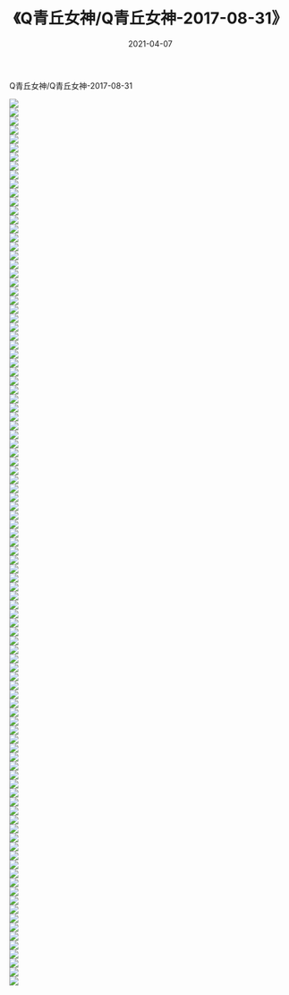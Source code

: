 ﻿---
layout: post
title:  《Q青丘女神/Q青丘女神-2017-08-31》
date:   2021-04-07
img: http://pic.660000.xyz/1:/网络美图/2021/Q青丘女神/Q青丘女神-2017-08-31/000.jpg
categories: [美女, 清纯, 唯美]
---

Q青丘女神/Q青丘女神-2017-08-31

 ![](http://pic.660000.xyz/1:/网络美图/2021/Q青丘女神/Q青丘女神-2017-08-31/001.jpg) <br>![](http://pic.660000.xyz/1:/网络美图/2021/Q青丘女神/Q青丘女神-2017-08-31/002.jpg) <br>![](http://pic.660000.xyz/1:/网络美图/2021/Q青丘女神/Q青丘女神-2017-08-31/003.jpg) <br>![](http://pic.660000.xyz/1:/网络美图/2021/Q青丘女神/Q青丘女神-2017-08-31/004.jpg) <br>![](http://pic.660000.xyz/1:/网络美图/2021/Q青丘女神/Q青丘女神-2017-08-31/005.jpg) <br>![](http://pic.660000.xyz/1:/网络美图/2021/Q青丘女神/Q青丘女神-2017-08-31/006.jpg) <br>![](http://pic.660000.xyz/1:/网络美图/2021/Q青丘女神/Q青丘女神-2017-08-31/007.jpg) <br>![](http://pic.660000.xyz/1:/网络美图/2021/Q青丘女神/Q青丘女神-2017-08-31/008.jpg) <br>![](http://pic.660000.xyz/1:/网络美图/2021/Q青丘女神/Q青丘女神-2017-08-31/009.jpg) <br>![](http://pic.660000.xyz/1:/网络美图/2021/Q青丘女神/Q青丘女神-2017-08-31/010.jpg) <br>![](http://pic.660000.xyz/1:/网络美图/2021/Q青丘女神/Q青丘女神-2017-08-31/011.jpg) <br>![](http://pic.660000.xyz/1:/网络美图/2021/Q青丘女神/Q青丘女神-2017-08-31/012.jpg) <br>![](http://pic.660000.xyz/1:/网络美图/2021/Q青丘女神/Q青丘女神-2017-08-31/013.jpg) <br>![](http://pic.660000.xyz/1:/网络美图/2021/Q青丘女神/Q青丘女神-2017-08-31/014.jpg) <br>![](http://pic.660000.xyz/1:/网络美图/2021/Q青丘女神/Q青丘女神-2017-08-31/015.jpg) <br>![](http://pic.660000.xyz/1:/网络美图/2021/Q青丘女神/Q青丘女神-2017-08-31/016.jpg) <br>![](http://pic.660000.xyz/1:/网络美图/2021/Q青丘女神/Q青丘女神-2017-08-31/017.jpg) <br>![](http://pic.660000.xyz/1:/网络美图/2021/Q青丘女神/Q青丘女神-2017-08-31/018.jpg) <br>![](http://pic.660000.xyz/1:/网络美图/2021/Q青丘女神/Q青丘女神-2017-08-31/019.jpg) <br>![](http://pic.660000.xyz/1:/网络美图/2021/Q青丘女神/Q青丘女神-2017-08-31/020.jpg) <br>![](http://pic.660000.xyz/1:/网络美图/2021/Q青丘女神/Q青丘女神-2017-08-31/021.jpg) <br>![](http://pic.660000.xyz/1:/网络美图/2021/Q青丘女神/Q青丘女神-2017-08-31/022.jpg) <br>![](http://pic.660000.xyz/1:/网络美图/2021/Q青丘女神/Q青丘女神-2017-08-31/023.jpg) <br>![](http://pic.660000.xyz/1:/网络美图/2021/Q青丘女神/Q青丘女神-2017-08-31/024.jpg) <br>![](http://pic.660000.xyz/1:/网络美图/2021/Q青丘女神/Q青丘女神-2017-08-31/025.jpg) <br>![](http://pic.660000.xyz/1:/网络美图/2021/Q青丘女神/Q青丘女神-2017-08-31/026.jpg) <br>![](http://pic.660000.xyz/1:/网络美图/2021/Q青丘女神/Q青丘女神-2017-08-31/027.jpg) <br>![](http://pic.660000.xyz/1:/网络美图/2021/Q青丘女神/Q青丘女神-2017-08-31/028.jpg) <br>![](http://pic.660000.xyz/1:/网络美图/2021/Q青丘女神/Q青丘女神-2017-08-31/029.jpg) <br>![](http://pic.660000.xyz/1:/网络美图/2021/Q青丘女神/Q青丘女神-2017-08-31/030.jpg) <br>![](http://pic.660000.xyz/1:/网络美图/2021/Q青丘女神/Q青丘女神-2017-08-31/031.jpg) <br>![](http://pic.660000.xyz/1:/网络美图/2021/Q青丘女神/Q青丘女神-2017-08-31/032.jpg) <br>![](http://pic.660000.xyz/1:/网络美图/2021/Q青丘女神/Q青丘女神-2017-08-31/033.jpg) <br>![](http://pic.660000.xyz/1:/网络美图/2021/Q青丘女神/Q青丘女神-2017-08-31/034.jpg) <br>![](http://pic.660000.xyz/1:/网络美图/2021/Q青丘女神/Q青丘女神-2017-08-31/035.jpg) <br>![](http://pic.660000.xyz/1:/网络美图/2021/Q青丘女神/Q青丘女神-2017-08-31/036.jpg) <br>![](http://pic.660000.xyz/1:/网络美图/2021/Q青丘女神/Q青丘女神-2017-08-31/037.jpg) <br>![](http://pic.660000.xyz/1:/网络美图/2021/Q青丘女神/Q青丘女神-2017-08-31/038.jpg) <br>![](http://pic.660000.xyz/1:/网络美图/2021/Q青丘女神/Q青丘女神-2017-08-31/039.jpg) <br>![](http://pic.660000.xyz/1:/网络美图/2021/Q青丘女神/Q青丘女神-2017-08-31/040.jpg) <br>![](http://pic.660000.xyz/1:/网络美图/2021/Q青丘女神/Q青丘女神-2017-08-31/041.jpg) <br>![](http://pic.660000.xyz/1:/网络美图/2021/Q青丘女神/Q青丘女神-2017-08-31/042.jpg) <br>![](http://pic.660000.xyz/1:/网络美图/2021/Q青丘女神/Q青丘女神-2017-08-31/043.jpg) <br>![](http://pic.660000.xyz/1:/网络美图/2021/Q青丘女神/Q青丘女神-2017-08-31/044.jpg) <br>![](http://pic.660000.xyz/1:/网络美图/2021/Q青丘女神/Q青丘女神-2017-08-31/045.jpg) <br>![](http://pic.660000.xyz/1:/网络美图/2021/Q青丘女神/Q青丘女神-2017-08-31/046.jpg) <br>![](http://pic.660000.xyz/1:/网络美图/2021/Q青丘女神/Q青丘女神-2017-08-31/047.jpg) <br>![](http://pic.660000.xyz/1:/网络美图/2021/Q青丘女神/Q青丘女神-2017-08-31/048.jpg) <br>![](http://pic.660000.xyz/1:/网络美图/2021/Q青丘女神/Q青丘女神-2017-08-31/049.jpg) <br>![](http://pic.660000.xyz/1:/网络美图/2021/Q青丘女神/Q青丘女神-2017-08-31/050.jpg) <br>![](http://pic.660000.xyz/1:/网络美图/2021/Q青丘女神/Q青丘女神-2017-08-31/051.jpg) <br>![](http://pic.660000.xyz/1:/网络美图/2021/Q青丘女神/Q青丘女神-2017-08-31/052.jpg) <br>![](http://pic.660000.xyz/1:/网络美图/2021/Q青丘女神/Q青丘女神-2017-08-31/053.jpg) <br>![](http://pic.660000.xyz/1:/网络美图/2021/Q青丘女神/Q青丘女神-2017-08-31/054.jpg) <br>![](http://pic.660000.xyz/1:/网络美图/2021/Q青丘女神/Q青丘女神-2017-08-31/055.jpg) <br>![](http://pic.660000.xyz/1:/网络美图/2021/Q青丘女神/Q青丘女神-2017-08-31/056.jpg) <br>![](http://pic.660000.xyz/1:/网络美图/2021/Q青丘女神/Q青丘女神-2017-08-31/057.jpg) <br>![](http://pic.660000.xyz/1:/网络美图/2021/Q青丘女神/Q青丘女神-2017-08-31/058.jpg) <br>![](http://pic.660000.xyz/1:/网络美图/2021/Q青丘女神/Q青丘女神-2017-08-31/059.jpg) <br>![](http://pic.660000.xyz/1:/网络美图/2021/Q青丘女神/Q青丘女神-2017-08-31/060.jpg) <br>![](http://pic.660000.xyz/1:/网络美图/2021/Q青丘女神/Q青丘女神-2017-08-31/061.jpg) <br>![](http://pic.660000.xyz/1:/网络美图/2021/Q青丘女神/Q青丘女神-2017-08-31/062.jpg) <br>![](http://pic.660000.xyz/1:/网络美图/2021/Q青丘女神/Q青丘女神-2017-08-31/063.jpg) <br>![](http://pic.660000.xyz/1:/网络美图/2021/Q青丘女神/Q青丘女神-2017-08-31/064.jpg) <br>![](http://pic.660000.xyz/1:/网络美图/2021/Q青丘女神/Q青丘女神-2017-08-31/065.jpg) <br>![](http://pic.660000.xyz/1:/网络美图/2021/Q青丘女神/Q青丘女神-2017-08-31/066.jpg) <br>![](http://pic.660000.xyz/1:/网络美图/2021/Q青丘女神/Q青丘女神-2017-08-31/067.jpg) <br>![](http://pic.660000.xyz/1:/网络美图/2021/Q青丘女神/Q青丘女神-2017-08-31/068.jpg) <br>![](http://pic.660000.xyz/1:/网络美图/2021/Q青丘女神/Q青丘女神-2017-08-31/069.jpg) <br>![](http://pic.660000.xyz/1:/网络美图/2021/Q青丘女神/Q青丘女神-2017-08-31/070.jpg) <br>![](http://pic.660000.xyz/1:/网络美图/2021/Q青丘女神/Q青丘女神-2017-08-31/071.jpg) <br>![](http://pic.660000.xyz/1:/网络美图/2021/Q青丘女神/Q青丘女神-2017-08-31/072.jpg) <br>![](http://pic.660000.xyz/1:/网络美图/2021/Q青丘女神/Q青丘女神-2017-08-31/073.jpg) <br>![](http://pic.660000.xyz/1:/网络美图/2021/Q青丘女神/Q青丘女神-2017-08-31/074.jpg) <br>![](http://pic.660000.xyz/1:/网络美图/2021/Q青丘女神/Q青丘女神-2017-08-31/075.jpg) <br>![](http://pic.660000.xyz/1:/网络美图/2021/Q青丘女神/Q青丘女神-2017-08-31/076.jpg) <br>![](http://pic.660000.xyz/1:/网络美图/2021/Q青丘女神/Q青丘女神-2017-08-31/077.jpg) <br>![](http://pic.660000.xyz/1:/网络美图/2021/Q青丘女神/Q青丘女神-2017-08-31/078.jpg) <br>![](http://pic.660000.xyz/1:/网络美图/2021/Q青丘女神/Q青丘女神-2017-08-31/079.jpg) <br>![](http://pic.660000.xyz/1:/网络美图/2021/Q青丘女神/Q青丘女神-2017-08-31/080.jpg) <br>![](http://pic.660000.xyz/1:/网络美图/2021/Q青丘女神/Q青丘女神-2017-08-31/081.jpg) <br>![](http://pic.660000.xyz/1:/网络美图/2021/Q青丘女神/Q青丘女神-2017-08-31/082.jpg) <br>![](http://pic.660000.xyz/1:/网络美图/2021/Q青丘女神/Q青丘女神-2017-08-31/083.jpg) <br>![](http://pic.660000.xyz/1:/网络美图/2021/Q青丘女神/Q青丘女神-2017-08-31/084.jpg) <br>![](http://pic.660000.xyz/1:/网络美图/2021/Q青丘女神/Q青丘女神-2017-08-31/085.jpg) <br>![](http://pic.660000.xyz/1:/网络美图/2021/Q青丘女神/Q青丘女神-2017-08-31/086.jpg) <br>![](http://pic.660000.xyz/1:/网络美图/2021/Q青丘女神/Q青丘女神-2017-08-31/087.jpg) <br>![](http://pic.660000.xyz/1:/网络美图/2021/Q青丘女神/Q青丘女神-2017-08-31/088.jpg) <br>![](http://pic.660000.xyz/1:/网络美图/2021/Q青丘女神/Q青丘女神-2017-08-31/089.jpg) <br>![](http://pic.660000.xyz/1:/网络美图/2021/Q青丘女神/Q青丘女神-2017-08-31/090.jpg) <br>![](http://pic.660000.xyz/1:/网络美图/2021/Q青丘女神/Q青丘女神-2017-08-31/091.jpg) <br>![](http://pic.660000.xyz/1:/网络美图/2021/Q青丘女神/Q青丘女神-2017-08-31/092.jpg) <br>![](http://pic.660000.xyz/1:/网络美图/2021/Q青丘女神/Q青丘女神-2017-08-31/093.jpg) <br>![](http://pic.660000.xyz/1:/网络美图/2021/Q青丘女神/Q青丘女神-2017-08-31/094.jpg) <br>![](http://pic.660000.xyz/1:/网络美图/2021/Q青丘女神/Q青丘女神-2017-08-31/095.jpg) <br>![](http://pic.660000.xyz/1:/网络美图/2021/Q青丘女神/Q青丘女神-2017-08-31/096.jpg) <br>![](http://pic.660000.xyz/1:/网络美图/2021/Q青丘女神/Q青丘女神-2017-08-31/097.jpg) <br>![](http://pic.660000.xyz/1:/网络美图/2021/Q青丘女神/Q青丘女神-2017-08-31/098.jpg) <br>![](http://pic.660000.xyz/1:/网络美图/2021/Q青丘女神/Q青丘女神-2017-08-31/099.jpg) <br>
